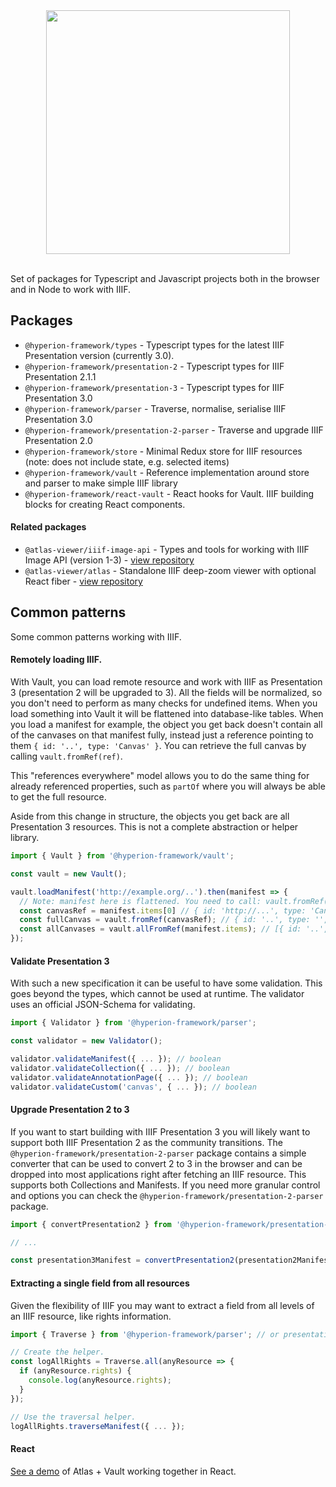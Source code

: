 <div align="center"><img src="https://raw.githubusercontent.com/stephenwf/hyperion/master/hyperion-logo.png" width="390" /></div>
<br />

Set of packages for Typescript and Javascript projects both in the browser and in Node to work with IIIF.  

## Packages

- `@hyperion-framework/types` - Typescript types for the latest IIIF Presentation version (currently 3.0).
- `@hyperion-framework/presentation-2` - Typescript types for IIIF Presentation 2.1.1 
- `@hyperion-framework/presentation-3` - Typescript types for IIIF Presentation 3.0
- `@hyperion-framework/parser` - Traverse, normalise, serialise IIIF Presentation 3.0
- `@hyperion-framework/presentation-2-parser` - Traverse and upgrade IIIF Presentation 2.0
- `@hyperion-framework/store` - Minimal Redux store for IIIF resources (note: does not include state, e.g. selected items)
- `@hyperion-framework/vault` - Reference implementation around store and parser to make simple IIIF library
- `@hyperion-framework/react-vault` - React hooks for Vault. IIIF building blocks for creating React components.

#### Related packages
- `@atlas-viewer/iiif-image-api` - Types and tools for working with IIIF Image API (version 1-3) - [view repository](https://github.com/atlas-viewer/iiif-image-api)
- `@atlas-viewer/atlas` - Standalone IIIF deep-zoom viewer with optional React fiber - [view repository](https://github.com/atlas-viewer/atlas)

## Common patterns
Some common patterns working with IIIF.

#### Remotely loading IIIF.

With Vault, you can load remote resource and work with IIIF as Presentation 3 (presentation 2 will be upgraded to 3).
All the fields will be normalized, so you don't need to perform as many checks for undefined items. When you
load something into Vault it will be flattened into database-like tables. When you load a manifest for example,
the object you get back doesn't contain all of the canvases on that manifest fully, instead just a reference
pointing to them `{ id: '..', type: 'Canvas' }`. You can retrieve the full canvas by calling `vault.fromRef(ref)`.

This "references everywhere" model allows you to do the same thing for already referenced properties, such as
`partOf` where you will always be able to get the full resource. 

Aside from this change in structure, the objects you get back are all Presentation 3 resources. This is not
a complete abstraction or helper library.
```js
import { Vault } from '@hyperion-framework/vault';

const vault = new Vault();

vault.loadManifest('http://example.org/..').then(manifest => {
  // Note: manifest here is flattened. You need to call: vault.fromRef() or vault.allFromRef
  const canvasRef = manifest.items[0] // { id: 'http://...', type: 'Canvas' }
  const fullCanvas = vault.fromRef(canvasRef); // { id: '..', type: '', items: [], ... }
  const allCanvases = vault.allFromRef(manifest.items); // [{ id: '..', type: '', items: [], ... }, ...]
});
```

#### Validate Presentation 3
With such a new specification it can be useful to have some validation. This goes beyond the types, which cannot be
used at runtime. The validator uses an official JSON-Schema for validating.

```js
import { Validator } from '@hyperion-framework/parser';

const validator = new Validator();

validator.validateManifest({ ... }); // boolean
validator.validateCollection({ ... }); // boolean
validator.validateAnnotationPage({ ... }); // boolean
validator.validateCustom('canvas', { ... }); // boolean

```

#### Upgrade Presentation 2 to 3

If you want to start building with IIIF Presentation 3 you will likely want to support both IIIF Presentation 2 
as the community transitions. The `@hyperion-framework/presentation-2-parser` package contains a simple converter that can
be used to convert 2 to 3 in the browser and can be dropped into most applications right after fetching an
IIIF resource. This supports both Collections and Manifests. If you need more granular control and options
you can check the `@hyperion-framework/presentation-2-parser` package.  

```js
import { convertPresentation2 } from '@hyperion-framework/presentation-2-parser';

// ...

const presentation3Manifest = convertPresentation2(presentation2Manifest);
```

#### Extracting a single field from all resources

Given the flexibility of IIIF you may want to extract a field from all levels of an IIIF resource, like rights
information.

```js
import { Traverse } from '@hyperion-framework/parser'; // or presentation-2-parser for Presentation 2. 

// Create the helper.
const logAllRights = Traverse.all(anyResource => {
  if (anyResource.rights) {
    console.log(anyResource.rights);
  }
});

// Use the traversal helper.
logAllRights.traverseManifest({ ... });
```

#### React

[See a demo](https://codesandbox.io/s/atlas-demo-omhg3?file=/src/Canvas.js) of Atlas + Vault working together in React.
